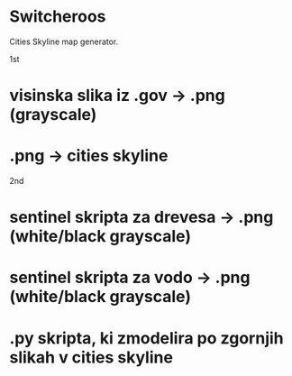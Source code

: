 # Switcheroos
Cities Skyline map generator.

1st
# visinska slika iz .gov -> .png (grayscale)
# .png -> cities skyline

2nd
# sentinel skripta za drevesa -> .png (white/black grayscale)
# sentinel skripta za vodo -> .png (white/black grayscale)
# .py skripta, ki zmodelira po zgornjih slikah v cities skyline



